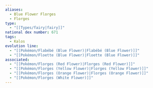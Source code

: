 ```yaml
---
aliases:
  - Blue Flower Florges
  - Florges
type:
  - "[[Types/fairy|fairy]]"
national dex number: 671
tags:
  - Kalos
evolution line:
  - "[[Pokémon/Flabébé (Blue Flower)|Flabébé (Blue Flower)]]"
  - "[[Pokémon/Floette (Blue Flower)|Floette (Blue Flower)]]"
associated:
  - "[[Pokémon/Florges (Red Flower)|Florges (Red Flower)]]"
  - "[[Pokémon/Florges (Yellow Flower)|Florges (Yellow Flower)]]"
  - "[[Pokémon/Florges (Orange Flower)|Florges (Orange Flower)]]"
  - "[[Pokémon/Florges (White Flower)]]"
---
```


